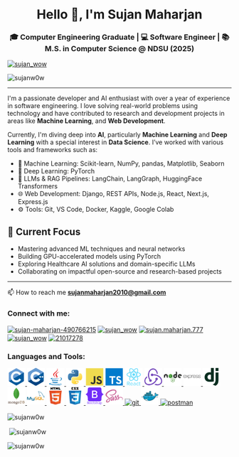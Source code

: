 <h1 align="center">Hello 👋, I'm Sujan Maharjan</h1>
<h3 align="center">🎓 Computer Engineering Graduate | 💻 Software Engineer | 📚 M.S. in Computer Science @ NDSU (2025)</h3>

<p align="left"> <a href="https://twitter.com/sujan_wow" target="blank"><img src="https://img.shields.io/twitter/follow/sujan_wow?logo=twitter&style=for-the-badge" alt="sujan_wow" /></a> </p>

<p align="left"> <img src="https://komarev.com/ghpvc/?username=sujanw0w&label=Profile%20views&color=0e75b6&style=flat" alt="sujanw0w" /> </p>

---

I'm a passionate developer and AI enthusiast with over a year of experience in software engineering. I love solving real-world problems using technology and have contributed to research and development projects in areas like **Machine Learning**, and **Web Development**.

Currently, I'm diving deep into **AI**, particularly **Machine Learning** and **Deep Learning** with a special interest in  **Data Science**. I’ve worked with various tools and frameworks such as:

- 🧠 Machine Learning: Scikit-learn, NumPy, pandas, Matplotlib, Seaborn
- 🤖 Deep Learning: PyTorch  
- 🧾 LLMs & RAG Pipelines: LangChain, LangGraph, HuggingFace Transformers  
- 🌐 Web Development: Django, REST APIs, Node.js, React, Next.js, Express.js
- ⚙️ Tools: Git, VS Code, Docker, Kaggle, Google Colab

## 🎯 Current Focus

- Mastering advanced ML techniques and neural networks  
- Building GPU-accelerated models using PyTorch  
- Exploring Healthcare AI solutions and domain-specific LLMs  
- Collaborating on impactful open-source and research-based projects

---

📫 How to reach me **sujanmaharjan2010@gmail.com**

<h3 align="left">Connect with me:</h3>
<p align="left">

<a href="https://linkedin.com/in/sujan-maharjan-490766215" target="blank"><img align="center" src="https://raw.githubusercontent.com/rahuldkjain/github-profile-readme-generator/master/src/images/icons/Social/linked-in-alt.svg" alt="sujan-maharjan-490766215" height="30" width="40" /></a>
<a href="https://twitter.com/sujan_wow" target="blank"><img align="center" src="https://raw.githubusercontent.com/rahuldkjain/github-profile-readme-generator/master/src/images/icons/Social/twitter.svg" alt="sujan_wow" height="30" width="40" /></a>
<a href="https://fb.com/sujan.maharjan.777" target="blank"><img align="center" src="https://raw.githubusercontent.com/rahuldkjain/github-profile-readme-generator/master/src/images/icons/Social/facebook.svg" alt="sujan.maharjan.777" height="30" width="40" /></a>
<a href="https://instagram.com/sujan_wow" target="blank"><img align="center" src="https://raw.githubusercontent.com/rahuldkjain/github-profile-readme-generator/master/src/images/icons/Social/instagram.svg" alt="sujan_wow" height="30" width="40" /></a> 
<a href="https://stackoverflow.com/users/21017278" target="blank"><img align="center" src="https://raw.githubusercontent.com/rahuldkjain/github-profile-readme-generator/master/src/images/icons/Social/stack-overflow.svg" alt="21017278" height="30" width="40" /></a>
</p>

<h3 align="left">Languages and Tools:</h3>
<p align="left"> <a href="https://www.cprogramming.com/" target="_blank" rel="noreferrer"> <img src="https://raw.githubusercontent.com/devicons/devicon/master/icons/c/c-original.svg" alt="c" width="40" height="40"/> </a> <a href="https://www.w3schools.com/cpp/" target="_blank" rel="noreferrer"> <img src="https://raw.githubusercontent.com/devicons/devicon/master/icons/cplusplus/cplusplus-original.svg" alt="cplusplus" width="40" height="40"/> </a> <a href="https://www.java.com" target="_blank" rel="noreferrer"> <img src="https://raw.githubusercontent.com/devicons/devicon/master/icons/java/java-original.svg" alt="java" width="40" height="40"/> </a> <a href="https://www.python.org" target="_blank" rel="noreferrer"> <img src="https://raw.githubusercontent.com/devicons/devicon/master/icons/python/python-original.svg" alt="python" width="40" height="40"/> </a> <a href="https://developer.mozilla.org/en-US/docs/Web/JavaScript" target="_blank" rel="noreferrer"> <img src="https://raw.githubusercontent.com/devicons/devicon/master/icons/javascript/javascript-original.svg" alt="javascript" width="40" height="40"/> </a> <a href="https://www.typescriptlang.org/" target="_blank" rel="noreferrer"> <img src="https://raw.githubusercontent.com/devicons/devicon/master/icons/typescript/typescript-original.svg" alt="typescript" width="40" height="40"/> </a> <a href="https://reactjs.org/" target="_blank" rel="noreferrer"> <img src="https://raw.githubusercontent.com/devicons/devicon/master/icons/react/react-original-wordmark.svg" alt="react" width="40" height="40"/> <a href="https://redux.js.org" target="_blank" rel="noreferrer"> <img src="https://raw.githubusercontent.com/devicons/devicon/master/icons/redux/redux-original.svg" alt="redux" width="40" height="40"/> </a> <a href="https://nodejs.org" target="_blank" rel="noreferrer"> <img src="https://raw.githubusercontent.com/devicons/devicon/master/icons/nodejs/nodejs-original-wordmark.svg" alt="nodejs" width="40" height="40"/> <a href="https://expressjs.com" target="_blank" rel="noreferrer"> <img src="https://raw.githubusercontent.com/devicons/devicon/master/icons/express/express-original-wordmark.svg" alt="express" width="40" height="40"/> </a> <a href="https://www.djangoproject.com" target="_blank" rel="noreferrer"> <img src="https://raw.githubusercontent.com/devicons/devicon/master/icons/django/django-plain.svg" alt="django" width="40" height="40"/> </a> <a href="https://www.mongodb.com/" target="_blank" rel="noreferrer"> <img src="https://raw.githubusercontent.com/devicons/devicon/master/icons/mongodb/mongodb-original-wordmark.svg" alt="mongodb" width="40" height="40"/> </a> <a href="https://www.mysql.com/" target="_blank" rel="noreferrer"> <img src="https://raw.githubusercontent.com/devicons/devicon/master/icons/mysql/mysql-original-wordmark.svg" alt="mysql" width="40" height="40"/> </a> <a href="https://www.w3.org/html/" target="_blank" rel="noreferrer"> <img src="https://raw.githubusercontent.com/devicons/devicon/master/icons/html5/html5-original-wordmark.svg" alt="html5" width="40" height="40"/> </a></a> <a href="https://www.w3schools.com/css/" target="_blank" rel="noreferrer"> <img src="https://raw.githubusercontent.com/devicons/devicon/master/icons/css3/css3-original-wordmark.svg" alt="css3" width="40" height="40"/> </a> <a href="https://getbootstrap.com" target="_blank" rel="noreferrer"> <img src="https://raw.githubusercontent.com/devicons/devicon/master/icons/bootstrap/bootstrap-plain-wordmark.svg" alt="bootstrap" width="40" height="40"/> </a> <a href="https://sass-lang.com" target="_blank" rel="noreferrer"> <img src="https://raw.githubusercontent.com/devicons/devicon/master/icons/sass/sass-original.svg" alt="sass" width="40" height="40"/> </a> <a href="https://git-scm.com/" target="_blank" rel="noreferrer"> <img src="https://www.vectorlogo.zone/logos/git-scm/git-scm-icon.svg" alt="git" width="40" height="40"/> </a> <a href="https://docker.com/" target="_blank" rel="noreferrer"> <img src="https://github.com/devicons/devicon/blob/ca28c779441053191ff11710fe24a9e6c23690d6/icons/docker/docker-original.svg" alt="git" width="40" height="40"/> </a>  <a href="https://postman.com" target="_blank" rel="noreferrer"> <img src="https://www.vectorlogo.zone/logos/getpostman/getpostman-icon.svg" alt="postman" width="40" height="40"/> </a> </p>

<p><img align="center" src="https://github-readme-stats.vercel.app/api/top-langs?username=sujanw0w&show_icons=true&locale=en&layout=compact&theme=dracula" alt="sujanw0w" /></p>

<p>&nbsp;<img align="center" src="https://github-readme-stats.vercel.app/api?username=sujanw0w&show_icons=true&locale=en&include_all_commits=true&count_private=true&hide=stars,prs&theme=dracula" alt="sujanw0w" /></p>

<p><img align="center" src="https://github-readme-streak-stats.herokuapp.com/?user=sujanW0W&theme=dracula" alt="sujanw0w" /></p>
